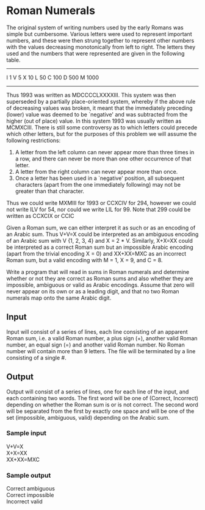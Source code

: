 Roman Numerals
==============

The original system of writing numbers used by the early Romans was
simple but cumbersome. Various letters were used to represent important
numbers, and these were then strung together to represent other numbers
with the values decreasing monotonically from left to right. The letters
they used and the numbers that were represented are given in the
following table.

  --- ------ --- -----
  I   1      V   5
  X   10     L   50
  C   100    D   500
  M   1000       
  --- ------ --- -----

Thus 1993 was written as MDCCCCLXXXXIII. This system was then superseded
by a partially place-oriented system, whereby if the above rule of
decreasing values was broken, it meant that the immediately preceding
(lower) value was deemed to be \`negative' and was subtracted from the
higher (out of place) value. In this system 1993 was usually written as
MCMXCIII. There is still some controversy as to which letters could
precede which other letters, but for the purposes of this problem we
will assume the following restrictions:

1.  A letter from the left column can never appear more than three times
    in a row, and there can never be more than one other occurrence of
    that letter.
2.  A letter from the right column can never appear more than once.
3.  Once a letter has been used in a \`negative' position, all
    subsequent characters (apart from the one immediately following) may
    not be greater than that character.

Thus we could write MXMIII for 1993 or CCXCIV for 294, however we could
not write ILV for 54, nor could we write LIL for 99. Note that 299 could
be written as CCXCIX or CCIC

Given a Roman sum, we can either interpret it as such or as an encoding
of an Arabic sum. Thus V+V=X could be interpreted as an ambiguous
encoding of an Arabic sum with V {1, 2, 3, 4} and X = 2 \* V. Similarly,
X+X=XX could be interpreted as a correct Roman sum but an impossible
Arabic encoding (apart from the trivial encoding X = 0) and XX+XX=MXC as
an incorrect Roman sum, but a valid encoding with M = 1, X = 9, and C =
8.

Write a program that will read in sums in Roman numerals and determine
whether or not they are correct as Roman sums and also whether they are
impossible, ambiguous or valid as Arabic encodings. Assume that zero
will never appear on its own or as a leading digit, and that no two
Roman numerals map onto the same Arabic digit.

Input
-----

Input will consist of a series of lines, each line consisting of an
apparent Roman sum, i.e. a valid Roman number, a plus sign (+), another
valid Roman number, an equal sign (=) and another valid Roman number. No
Roman number will contain more than 9 letters. The file will be
terminated by a line consisting of a single \#.

Output
------

Output will consist of a series of lines, one for each line of the
input, and each containing two words. The first word will be one of
(Correct, Incorrect) depending on whether the Roman sum is or is not
correct. The second word will be separated from the first by exactly one
space and will be one of the set (impossible, ambiguous, valid)
depending on the Arabic sum.

### Sample input

V+V=X\
X+X=XX\
XX+XX=MXC

### Sample output

Correct ambiguous\
Correct impossible\
Incorrect valid
